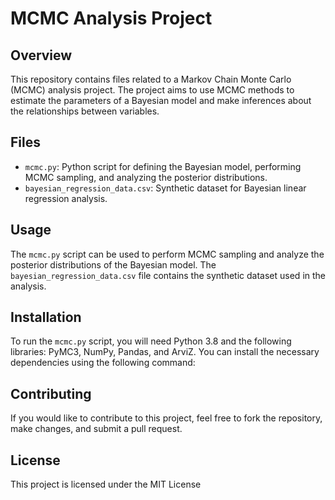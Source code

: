 # MCMC Analysis Project

## Overview
This repository contains files related to a Markov Chain Monte Carlo (MCMC) analysis project. The project aims to use MCMC methods to estimate the parameters of a Bayesian model and make inferences about the relationships between variables.

## Files
- `mcmc.py`: Python script for defining the Bayesian model, performing MCMC sampling, and analyzing the posterior distributions.
- `bayesian_regression_data.csv`: Synthetic dataset for Bayesian linear regression analysis.

## Usage
The `mcmc.py` script can be used to perform MCMC sampling and analyze the posterior distributions of the Bayesian model. The `bayesian_regression_data.csv` file contains the synthetic dataset used in the analysis.

## Installation
To run the `mcmc.py` script, you will need Python 3.8 and the following libraries: PyMC3, NumPy, Pandas, and ArviZ. You can install the necessary dependencies using the following command:

## Contributing
If you would like to contribute to this project, feel free to fork the repository, make changes, and submit a pull request.

## License
This project is licensed under the MIT License

